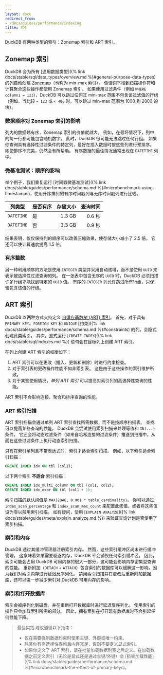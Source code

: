 ```yaml
---
---
layout: docu
redirect_from:
- /docs/guides/performance/indexing
title: 索引
---
```


DuckDB 有两种类型的索引：Zonemap 索引和 ART 索引。

## Zonemap 索引

DuckDB 会为所有 [通用数据类型]({% link docs/stable/sql/data_types/overview.md %}#general-purpose-data-types) 的列自动创建 [Zonemap](https://en.wikipedia.org/wiki/Block_Range_Index)（也称为 min-max 索引）。
像谓词下推到扫描操作符和计算聚合这些操作都使用 Zonemap 索引。
如果使用过滤条件（例如 `WHERE column1 = 123`），DuckDB 可以跳过任何其 min-max 范围不包含该过滤值的行组（例如，当比较 `= 123` 或 `< 400` 时，可以跳过 min-max 范围为 1000 到 2000 的块）。

### 数据顺序对 Zonemap 索引的影响

列内的数据越有序，Zonemap 索引的价值就越大。
例如，在最坏情况下，列中的每一行都可能包含随机数字。
此时，DuckDB 很可能无法跳过任何行组。
如果你查询具有选择性过滤条件的特定列，最好在插入数据时按这些列进行预排序。
即使排序不完美，仍然会有所帮助。
有序数据的最佳情况通常出现在 `DATETIME` 列中。

### 微基准测试：顺序的影响

举个例子，我们重复运行 [时间戳微基准测试]({% link docs/stable/guides/performance/schema.md %}#microbenchmark-using-timestamps)，使用升序排列的有序时间戳列与无序时间戳列进行比较。

| 列类型 | 是否有序 | 存储大小 | 查询时间 |
|---|---|--:|--:|
| `DATETIME` | 是 | 1.3 GB | 0.6 秒 |
| `DATETIME` | 否 | 3.3 GB | 0.9 秒 |

结果表明，仅仅保持列的顺序可以改善压缩效果，使存储大小减小了 2.5 倍。
它还可以使计算速度提高 1.5 倍。

### 有序整数

另一种利用顺序的方法是使用 `INTEGER` 类型并采用自动递增，而不是使用 `UUID` 来表示被选择性过滤查询的列。
在一张表中包含无序的 `UUID` 时，DuckDB 必须扫描许多行组才能找到特定的 `UUID` 值。
有序的 `INTEGER` 列允许跳过所有行组，只保留包含该值的行组。

## ART 索引

DuckDB 以两种方式支持定义 [自适应基数树 (ART) 索引](https://db.in.tum.de/~leis/papers/ART.pdf)。
首先，对于具有 `PRIMARY KEY`、`FOREIGN KEY` 和 `UNIQUE` [约束]({% link docs/stable/guides/performance/schema.md %}#constraints) 的列，会隐式创建此类索引。
其次，显式运行 [`CREATE INDEX`]({% link docs/stable/sql/indexes.md %}) 语句会在目标列上创建 ART 索引。

在列上创建 ART 索引的权衡如下：

1. ART 索引可以在更改（插入、更新和删除）时进行约束检查。
2. 对于索引表的更改操作性能不如非索引表。
  这是由于这些操作的索引维护所致。
3. 对于某些使用情况，_单列 ART 索引_ 可以提高对索引列的高选择性查询的性能。

ART 索引不会影响连接、聚合和排序查询的性能。

### ART 索引扫描

ART 索引扫描会通过单列 ART 索引查找所需数据，而不是按顺序扫描表。
查找可以提高某些查询的性能。
DuckDB 会尝试使用索引扫描来处理等值和 `IN(...)` 条件。
它还会将动态过滤条件（如来自哈希连接的过滤条件）推送到扫描中，从而在这些过滤条件上执行动态索引扫描。

只有在索引单列且不带表达式时，索引才适合索引扫描。
例如，以下索引适合索引扫描：

```sql
CREATE INDEX idx ON tbl (col1);
```

以下两个索引 **不适合** 索引扫描：

```sql
CREATE INDEX idx_multi_column ON tbl (col1, col2);
CREATE INDEX idx_expr ON tbl (col1 + 1);
```

索引扫描的默认阈值是 `MAX(2048, 0.001 * table_cardinality)`。
你可以通过 `index_scan_percentage` 和 `index_scan_max_count` 来配置此阈值，或者将这些值设为零以禁用索引扫描。
如有疑问，使用 [`EXPLAIN ANALYZE`]({% link docs/stable/guides/meta/explain_analyze.md %}) 来验证查询计划是否使用了索引扫描。

### 索引和内存

DuckDB 通过其缓冲管理器注册索引内存。
然而，这些索引缓冲区尚未进行缓冲管理。
这意味着如果需要驱逐内存，DuckDB 不会销毁任何索引缓冲区。
因此，索引可能会占用 DuckDB 可用内存的很大一部分，这可能会影响内存密集型查询的性能。
重新附加（`DETACH` + `ATTACH`）包含索引的数据库可以缓解这一影响，因为我们对索引内存进行延迟反序列化。
禁用索引扫描并在更改后重新附加数据库，还可以进一步减少索引对 DuckDB 可用内存的影响。

### 索引和打开数据库

索引会被序列化到磁盘，并在重新打开数据库时进行延迟反序列化。
使用索引的操作只会加载索引所需的部分。
因此，拥有索引在打开现有数据库时不会引起任何性能下降。

> 最佳实践 建议遵循以下指南：
>
> * 仅在需要强制数据约束时使用主键、外键或唯一约束。
> * 除非你有高选择性查询且内存充足，否则不要定义显式索引。
> * 如果你定义了 ART 索引，请在批量加载数据到表之后定义。在加载数据之前定义索引（无论是显式还是通过主键/外键）会 [损害加载性能]({% link docs/stable/guides/performance/schema.md %}#microbenchmark-the-effect-of-primary-keys)。